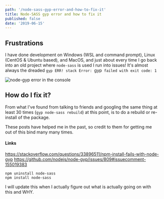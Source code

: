 ```yaml
---
path: '/node-sass-gyp-error-and-how-to-fix-it'
title: Node-SASS gyp error and how to fix it
published: false
date: '2019-06-15'
---
```


## Frustrations
I have done development on Windows (WSL and command prompt), Linux (CentOS & Ubuntu based), and MacOS, and just about every time I go back into an old project where `node-sass` is used I run into issues! It's almost always the dreaded `gyp ERR! stack Error: `gyp` failed with exit code: 1`

![node-gyp error in the console](https://res.cloudinary.com/dndefcztu/image/upload/v1561473625/portfolio/Screen_Shot_2019-06-15_at_6.25.13_AM.png)

## How do I fix it?
From what I've found from talking to friends and googling the same thing at least 30 times (`gyp node-sass rebuild`) at this point, is to do a rebuild or re-install of the package.

These posts have helped me in the past, so credit to them for getting me out of this bind many many times.

#### Links
https://stackoverflow.com/questions/33896511/npm-install-fails-with-node-gyp
https://github.com/nodejs/node-gyp/issues/809#issuecomment-155019383

```
npm uninstall node-sass
npm install node-sass
```

I will update this when I actually figure out what is actually going on with this and WHY.